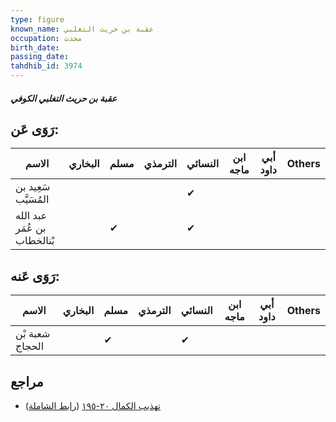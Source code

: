 ```yaml
---
type: figure
known_name: عقبة بن حريث التغلبي
occupation: محدث
birth_date:
passing_date:
tahdhib_id: 3974
---
```

##### عقبة بن حريث التغلبي الكوفي

## رَوَى عَن:
| الاسم                       | البخاري | مسلم | الترمذي | النسائي | ابن ماجه | أبي داود | Others |
| --------------------------- | ------- | ---- | ------- | ------- | -------- | -------- | ------ |
| سَعِيد بن المُسَيَّب        |         |      |         | ✔       |          |          |        |
| عبد الله بن عُمَر بْنالخطاب |         | ✔    |         | ✔       |          |          |        |
## رَوَى عَنه:
| الاسم           | البخاري | مسلم | الترمذي | النسائي | ابن ماجه | أبي داود | Others |
| --------------- | ------- | ---- | ------- | ------- | -------- | -------- | ------ |
| شعبة بْن الحجاج |         | ✔    |         | ✔       |          |          |        |
## مراجع
- [تهذيب الكمال ٢٠-١٩٥](obsidian://open?vault=Tahdhib-al-Kamal&file=Figures/٣٩٧٤-عقبة%20بن%20حريث%20التغلبي%20الكوفي) ([رابط الشاملة](https://shamela.ws/book/3722/10325))